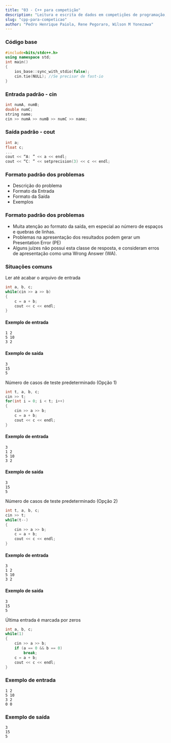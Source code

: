 ```yaml
---
title: "03 - C++ para competição"
description: "Leitura e escrita de dados em competições de programação, entrada/saída padrão, formatos de problemas e situações comuns"
slug: "cpp-para-competicao"
author: "Pedro Henrique Paiola, Rene Pegoraro, Wilson M Yonezawa"
---
```

### Código base
``` cpp
#include<bits/stdc++.h>
using namespace std;
int main()
{
    ios_base::sync_with_stdio(false);
    cin.tie(NULL); //Se precisar de fast-io
}
```

### Entrada padrão - cin
``` cpp
int numA, numB;
double numC;
string name;
cin >> numA >> numB >> numC >> name;
``` 

### Saída padrão - cout
``` cpp
int a;
float c;
...
cout << “A: ” << a << endl;
cout << “C: ” << setprecision(3) << c << endl;
``` 

### Formato padrão dos problemas
- Descrição do problema
- Formato da Entrada
- Formato da Saída
- Exemplos

### Formato padrão dos problemas
- Muita atenção ao formato da saída, em especial ao número de espaços e quebras de linhas.
- Problemas na apresentação dos resultados podem gerar um Presentation Error (PE)
- Alguns juízes não possui esta classe de resposta, e consideram erros de apresentação como uma Wrong Answer (WA).

### Situações comuns
Ler até acabar o arquivo de entrada
``` cpp
int a, b, c;
while(cin >> a >> b)
{
    c = a + b;
    cout << c << endl;
}
``` 

#### Exemplo de entrada 
```
1 2
5 10
3 2
```
#### Exemplo de saída
```
3
15
5
```

Número de casos de teste predeterminado (Opção 1)
``` cpp
int t, a, b, c;
cin >> t;
for(int i = 0; i < t; i++)
{
    cin >> a >> b;
    c = a + b;
    cout << c << endl;
}
``` 

#### Exemplo de entrada
```
3
1 2
5 10
3 2
```

#### Exemplo de saída
```
3
15
5
```

Número de casos de teste predeterminado (Opção 2)
``` cpp
int t, a, b, c;
cin >> t;
while(t--)
{
    cin >> a >> b;
    c = a + b;
    cout << c << endl;
}
``` 

#### Exemplo de entrada
```
3
1 2
5 10
3 2
```

#### Exemplo de saída
```
3
15
5
```

Última entrada é marcada por zeros
``` cpp
int a, b, c;
while(1)
{
    cin >> a >> b;
    if (a == 0 && b == 0)
        break;
    c = a + b;
    cout << c << endl;
}
``` 

### Exemplo de entrada
```
1 2
5 10
3 2
0 0
```

### Exemplo de saída
```
3
15
5
```
